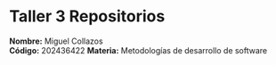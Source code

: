 # Taller 3 Repositorios
**Nombre:** Miguel Collazos  
**Código:** 202436422
**Materia:** Metodologías de desarrollo de software  
